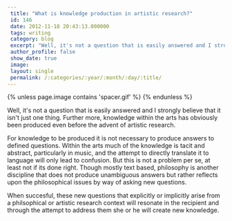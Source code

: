 ```yaml
---
 title: "What is knowledge production in artistic research?"
 id: 146
 date: 2012-11-18 20:43:13.000000
 tags: writing
 category: blog
 excerpt: "Well, it's not a question that is easily answered and I strongly believe that it isn't just one thing. Further more, knowledge within the arts has obviously been produced even before the advent of art..."
 author_profile: false
 show_date: true
 image: 
 layout: single
 permalink: /:categories/:year/:month/:day/:title/
---
```

{% unless page.image contains 'spacer.gif' %}
{% endunless %}

Well, it's not a question that is easily answered and I strongly believe that it isn't just one thing. Further more, knowledge within the arts has obviously been produced even before the advent of artistic research. 

For knowledge to be produced it is not necessary to produce answers to defined questions. Within the arts much of the knowledge is tacit and abstract, particularly in music, and the attempt to directly translate it to language will only lead to confusion. But this is not a problem per se, at least not if its done right. Though mostly text based, philosophy is another discipline that does not produce unambiguous answers but rather reflects upon the philosophical issues by way of asking new questions. 

When succesful, these new questions that explicitly or implicitly arise from a philsophical or artistic research context will resonate in the recipient and through the attempt to address them she or he will create new knowledge.
